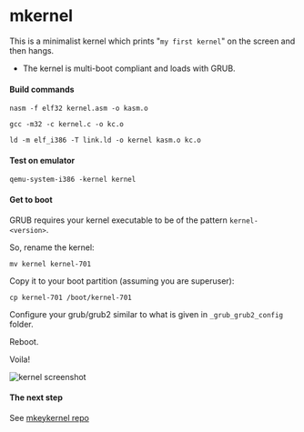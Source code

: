 mkernel
=======

This is a minimalist kernel which prints "`my first kernel`" on the screen and then hangs.

* The kernel is multi-boot compliant and loads with GRUB.


#### Build commands ####
```
nasm -f elf32 kernel.asm -o kasm.o
```
```
gcc -m32 -c kernel.c -o kc.o
```
```
ld -m elf_i386 -T link.ld -o kernel kasm.o kc.o
```

#### Test on emulator ####
```
qemu-system-i386 -kernel kernel
```

#### Get to boot ####
GRUB requires your kernel executable to be of the pattern `kernel-<version>`.

So, rename the kernel:

```
mv kernel kernel-701
```

Copy it to your boot partition (assuming you are superuser):

```
cp kernel-701 /boot/kernel-701
```

Configure your grub/grub2 similar to what is given in `_grub_grub2_config` folder.

Reboot.

Voila!

![kernel screenshot](http://static.tumblr.com/gltvynn/yOdn443dr/mkernel.png "Screenshot")

#### The next step ####
See [mkeykernel repo](//github.com/arjun024/mkeykernel)
